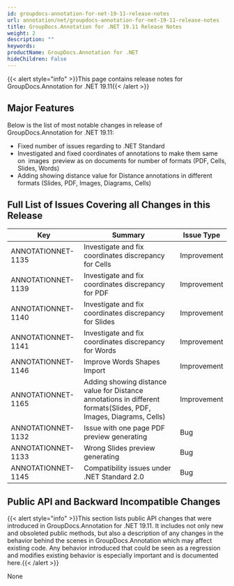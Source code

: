 ```yaml
---
id: groupdocs-annotation-for-net-19-11-release-notes
url: annotation/net/groupdocs-annotation-for-net-19-11-release-notes
title: GroupDocs.Annotation for .NET 19.11 Release Notes
weight: 2
description: ""
keywords: 
productName: GroupDocs.Annotation for .NET
hideChildren: False
---
```

{{< alert style="info" >}}This page contains release notes for GroupDocs.Annotation for .NET 19.11{{< /alert >}}

## Major Features

Below is the list of most notable changes in release of GroupDocs.Annotation for .NET 19.11:

*   Fixed number of issues regarding to .NET Standard
*   Investigated and fixed coordinates of annotations to make them same on  images  preview as on documents for number of formats (PDF, Cells, Slides, Words)
*   Adding showing distance value for Distance annotations in different formats (Slides, PDF, Images, Diagrams, Cells)

## Full List of Issues Covering all Changes in this Release

| Key | Summary | Issue Type |
| --- | --- | --- |
| ANNOTATIONNET-1135 | Investigate and fix coordinates discrepancy for Cells | Improvement |
| ANNOTATIONNET-1139 | Investigate and fix coordinates discrepancy for PDF | Improvement |
| ANNOTATIONNET-1140  | Investigate and fix coordinates discrepancy for Slides | Improvement |
| ANNOTATIONNET-1141 | Investigate and fix coordinates discrepancy for Words | Improvement |
| ANNOTATIONNET-1146  | Improve Words Shapes Import | Improvement |
| ANNOTATIONNET-1165   | Adding showing distance value for Distance annotations in different formats(Slides, PDF, Images, Diagrams, Cells) | Improvement |
| ANNOTATIONNET-1132   | Issue with one page PDF preview generating | Bug |
| ANNOTATIONNET-1133 | Wrong Slides preview generating | Bug |
| ANNOTATIONNET-1145  | Compatibility issues under .NET Standard 2.0 | Bug |

## Public API and Backward Incompatible Changes

{{< alert style="info" >}}This section lists public API changes that were introduced in GroupDocs.Annotation for .NET 19.11. It includes not only new and obsoleted public methods, but also a description of any changes in the behavior behind the scenes in GroupDocs.Annotation which may affect existing code. Any behavior introduced that could be seen as a regression and modifies existing behavior is especially important and is documented here.{{< /alert >}}

None
